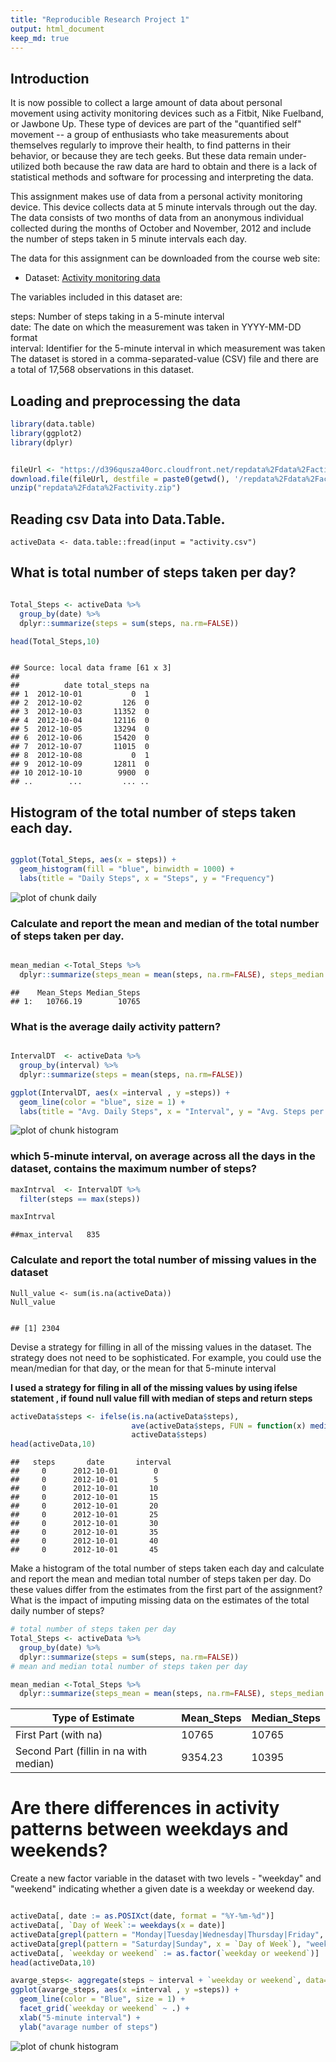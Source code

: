 ```yaml
---
title: "Reproducible Research Project 1"
output: html_document
keep_md: true
--- 
```


## Introduction


It is now possible to collect a large amount of data about personal movement using activity monitoring devices such as a Fitbit, Nike Fuelband, or Jawbone Up. These type of devices are part of the "quantified self" movement -- a group of enthusiasts who take measurements about themselves regularly to improve their health, to find patterns in their behavior, or because they are tech geeks. But these data remain under-utilized both because the raw data are hard to obtain and there is a lack of statistical methods and software for processing and interpreting the data.

This assignment makes use of data from a personal activity monitoring device. This device collects data at 5 minute intervals through out the day. The data consists of two months of data from an anonymous individual collected during the months of October and November, 2012 and include the number of steps taken in 5 minute intervals each day.

The data for this assignment can be downloaded from the course web site:

* Dataset: [Activity monitoring data](https://d396qusza40orc.cloudfront.net/repdata%2Fdata%2Factivity.zip) 

The variables included in this dataset are:

steps: Number of steps taking in a 5-minute interval</br>
date: The date on which the measurement was taken in YYYY-MM-DD format </br>
interval: Identifier for the 5-minute interval in which measurement was taken </br>
The dataset is stored in a comma-separated-value (CSV) file and there are a total of 17,568 observations in this dataset. 

## Loading and preprocessing the data

```r
library(data.table)
library(ggplot2)
library(dplyr)


fileUrl <- "https://d396qusza40orc.cloudfront.net/repdata%2Fdata%2Factivity.zip"
download.file(fileUrl, destfile = paste0(getwd(), '/repdata%2Fdata%2Factivity.zip'), method = "curl")
unzip("repdata%2Fdata%2Factivity.zip")

```

## Reading csv Data into Data.Table. 
```{r echo=FALSE}
activeData <- data.table::fread(input = "activity.csv")
```

## What is  total number of steps taken per day?
 

```r

Total_Steps <- activeData %>%
  group_by(date) %>%
  dplyr::summarize(steps = sum(steps, na.rm=FALSE))

head(Total_Steps,10)

```
```

## Source: local data frame [61 x 3]
## 
##          date total_steps na
## 1  2012-10-01           0  1
## 2  2012-10-02         126  0
## 3  2012-10-03       11352  0
## 4  2012-10-04       12116  0
## 5  2012-10-05       13294  0
## 6  2012-10-06       15420  0
## 7  2012-10-07       11015  0
## 8  2012-10-08           0  1
## 9  2012-10-09       12811  0
## 10 2012-10-10        9900  0
## ..        ...         ... ..
```

## Histogram of the total number of steps taken each day. 

```r

ggplot(Total_Steps, aes(x = steps)) +
  geom_histogram(fill = "blue", binwidth = 1000) +
  labs(title = "Daily Steps", x = "Steps", y = "Frequency")

```
![plot of chunk daily](figure/unnamed-chunk-4-1.png) 


### Calculate and report the mean and median of the total number of steps taken per day. 

```r

mean_median <-Total_Steps %>%
  dplyr::summarize(steps_mean = mean(steps, na.rm=FALSE), steps_median = median(steps, na.rm=FALSE))

```
    ##    Mean_Steps Median_Steps
    ## 1:   10766.19        10765


### What is the average daily activity pattern?
 
```r

IntervalDT  <- activeData %>%
  group_by(interval) %>%
  dplyr::summarize(steps = mean(steps, na.rm=FALSE))

ggplot(IntervalDT, aes(x =interval , y =steps)) +
  geom_line(color = "blue", size = 1) +
  labs(title = "Avg. Daily Steps", x = "Interval", y = "Avg. Steps per day")

```
![plot of chunk histogram](figure/unnamed-chunk-6-1.png) 


### which 5-minute interval, on average across all the days in the dataset, contains the maximum number of steps?
 
```r
maxIntrval  <- IntervalDT %>%
  filter(steps == max(steps))

maxIntrval
```
    ##max_interval   835
    
### Calculate and report the total number of missing values in the dataset
```{r echo=FALSE}
Null_value <- sum(is.na(activeData))
Null_value
  
```
```
## [1] 2304
```

Devise a strategy for filling in all of the missing values in the dataset. The strategy does not need to be sophisticated. For example, you could use the mean/median for that day, or the mean for that 5-minute interval

<b>I used a strategy for filing in all of the missing values by using ifelse statement , if found null value fill with median of steps and return steps </b>

```r
activeData$steps <- ifelse(is.na(activeData$steps),
                           ave(activeData$steps, FUN = function(x) median(x,na.rm=FALSE)),
                           activeData$steps)
head(activeData,10)
```
```
##   steps       date       interval 
##     0      2012-10-01        0    
##     0      2012-10-01        5    
##     0      2012-10-01       10    
##     0      2012-10-01       15    
##     0      2012-10-01       20    
##     0      2012-10-01       25  
##     0      2012-10-01       30    
##     0      2012-10-01       35    
##     0      2012-10-01       40  
##     0      2012-10-01       45 
```
Make a histogram of the total number of steps taken each day and calculate and report the mean and median total number of steps taken per day. Do these values differ from the estimates from the first part of the assignment? What is the impact of imputing missing data on the estimates of the total daily number of steps?

```r
# total number of steps taken per day
Total_Steps <- activeData %>%
  group_by(date) %>%
  dplyr::summarize(steps = sum(steps, na.rm=FALSE))
# mean and median total number of steps taken per day

mean_median <-Total_Steps %>%
  dplyr::summarize(steps_mean = mean(steps, na.rm=FALSE), steps_median = median(steps, na.rm=FALSE))

```

Type of Estimate | Mean_Steps | Median_Steps
--- | --- | ---
First Part (with na) | 10765 | 10765
Second Part (fillin in na with median) | 9354.23 | 10395

# Are there differences in activity patterns between weekdays and weekends?
Create a new factor variable in the dataset with two levels - "weekday" and "weekend" indicating whether a given date is a weekday or weekend day.

```r

activeData[, date := as.POSIXct(date, format = "%Y-%m-%d")]
activeData[, `Day of Week`:= weekdays(x = date)]
activeData[grepl(pattern = "Monday|Tuesday|Wednesday|Thursday|Friday", x = `Day of Week`), "weekday or weekend"] <- "weekday"
activeData[grepl(pattern = "Saturday|Sunday", x = `Day of Week`), "weekday or weekend"] <- "weekend"
activeData[, `weekday or weekend` := as.factor(`weekday or weekend`)]
head(activeData,10)

```


```r
avarge_steps<- aggregate(steps ~ interval + `weekday or weekend`, data=activeData,mean)
ggplot(avarge_steps, aes(x =interval , y =steps)) +
  geom_line(color = "Blue", size = 1) +
  facet_grid(`weekday or weekend` ~ .) +
  xlab("5-minute interval") + 
  ylab("avarage number of steps")

```
![plot of chunk histogram](figure/unnamed-chunk-12-1.png) 

